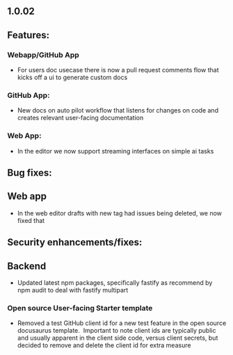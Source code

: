 ## 1.0.02

## Features:

### Webapp/GitHub App

* For users doc usecase there is now a pull request comments flow that kicks off a ui to generate custom docs

### GitHub App:

* New docs on auto pilot workflow that listens for changes on code and creates relevant user-facing documentation

### Web App:

* In the editor we now support streaming interfaces on simple ai tasks

## Bug fixes:

## Web app

* In the web editor drafts with new tag had issues being deleted, we now fixed that

## Security enhancements/fixes:

## Backend

* Updated latest npm packages, specifically fastify as recommend by npm audit to deal with fastify multipart

### Open source User-facing Starter template

* Removed a test GitHub client id for a new test feature in the open source docusaurus template.  Important to note client ids are typically public and usually apparent in the client side code, versus client secrets, but decided to remove and delete the client id for extra measure
